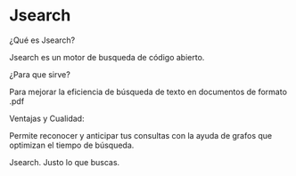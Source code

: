# Jsearch

¿Qué es Jsearch?

Jsearch es un motor de busqueda de código abierto.

¿Para que sirve?

Para mejorar la eficiencia de búsqueda de texto en documentos de formato .pdf

Ventajas y Cualidad:

Permite reconocer y anticipar tus consultas con la ayuda de grafos que optimizan el tiempo de búsqueda.

Jsearch. Justo lo que buscas.
